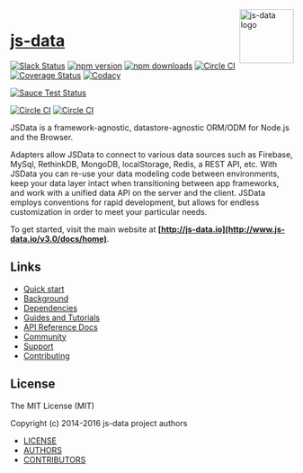 <img src="https://raw.githubusercontent.com/js-data/js-data/master/js-data.png" alt="js-data logo" title="js-data" align="right" width="96" height="96" />

# [js-data](http://www.js-data.io/)

[![Slack Status][b1]][b2]
[![npm version][b3]][b4]
[![npm downloads][b7]][b8]
[![Circle CI][b5]][b6]
[![Coverage Status][b9]][b10]
[![Codacy][b11]][b12]

[![Sauce Test Status][b13]][b14]

[![Circle CI][b5]][b6]
[![Circle CI][b15]][b6]

[b1]: http://slack.js-data.io/badge.svg
[b2]: http://slack.js-data.io
[b3]: https://img.shields.io/npm/v/js-data.svg?style=flat
[b4]: https://www.npmjs.org/package/js-data
[b5]: https://img.shields.io/circleci/project/js-data/js-data/master.svg?style=flat
[b6]: https://circleci.com/gh/js-data
[b7]: https://img.shields.io/npm/dm/js-data.svg?style=flat
[b8]: https://www.npmjs.org/package/js-data
[b9]: https://img.shields.io/coveralls/js-data/js-data/master.svg?style=flat
[b10]: https://coveralls.io/github/js-data
[b11]: https://img.shields.io/codacy/88b55f71c45a47838d24ed1e5fd2476c.svg
[b12]: https://www.codacy.com/app/jasondobry/js-data/dashboard
[b13]: https://saucelabs.com/browser-matrix/jsdata.svg
[b14]: https://saucelabs.com/u/jsdata
[b15]: https://img.shields.io/badge/Node.js-v4.1.0-brightgreen.svg

JSData is a framework-agnostic, datastore-agnostic ORM/ODM for Node.js and the
Browser.

Adapters allow JSData to connect to various data sources such as Firebase,
MySql, RethinkDB, MongoDB, localStorage, Redis, a REST API, etc. With JSData
you can re-use your data modeling code between environments, keep your data
layer intact when transitioning between app frameworks, and work with a unified
data API on the server and the client. JSData employs conventions for rapid
development, but allows for endless customization in order to meet your
particular needs.

To get started, visit the main website at __[http://js-data.io](http://www.js-data.io/v3.0/docs/home)__.

## Links

* [Quick start](http://www.js-data.io/v3.0/docs/home#quick-start)
* [Background](http://www.js-data.io/v3.0/docs/home#background)
* [Dependencies](http://www.js-data.io/v3.0/docs/home#dependencies)
* [Guides and Tutorials](http://www.js-data.io/v3.0/docs/home)
* [API Reference Docs](http://api.js-data.io)
* [Community](http://js-data.io/docs/community)
* [Support](http://js-data.io/docs/support)
* [Contributing](http://js-data.io/docs/contributing)

## License

The MIT License (MIT)

Copyright (c) 2014-2016 js-data project authors

* [LICENSE](https://github.com/js-data/js-data/blob/master/LICENSE)
* [AUTHORS](https://github.com/js-data/js-data/blob/master/AUTHORS)
* [CONTRIBUTORS](https://github.com/js-data/js-data/blob/master/CONTRIBUTORS)
